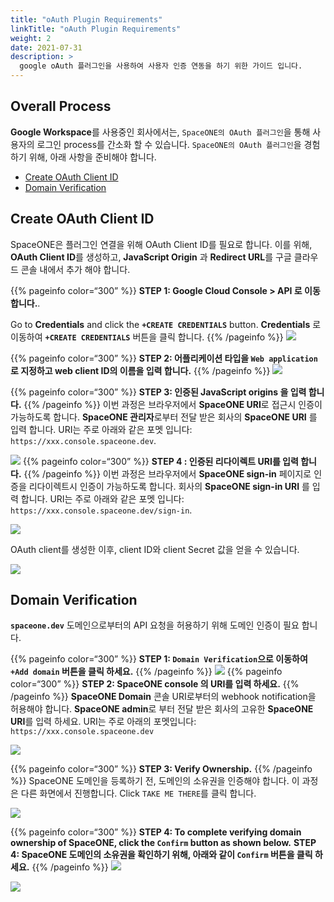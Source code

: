 ```yaml
---
title: "oAuth Plugin Requirements"
linkTitle: "oAuth Plugin Requirements"
weight: 2
date: 2021-07-31
description: >
  google oAuth 플러그인을 사용하여 사용자 인증 연동을 하기 위한 가이드 입니다. 
---
```



## Overall Process

**Google Workspace**를 사용중인 회사에서는, `SpaceONE의 OAuth 플러그인`을 통해 사용자의 로그인 process를 간소화 할 수 있습니다. `SpaceONE의 OAuth 플러그인`을 경험하기 위해, 아래 사항을 준비해야 합니다. 
* [Create OAuth Client ID](#create-oauth-client-id)
* [Domain Verification](#domain-verification)

## Create OAuth Client ID

SpaceONE은 플러그인 연결을 위해 OAuth Client ID를 필요로 합니다. 이를 위해, **OAuth Client ID**를 생성하고, **JavaScript Origin** 과 **Redirect URL**를 구글 클라우드 콘솔 내에서 추가 해야 합니다. 

{{% pageinfo color=“300” %}}
**STEP 1: Google Cloud Console &gt; API 로 이동합니다.**.

Go to **Credentials** and click the **`+CREATE CREDENTIALS`** button.
**Credentials** 로 이동하여 **`+CREATE CREDENTIALS`** 버튼을 클릭 합니다.
{{% /pageinfo %}}
![](/ko/docs/guides/advanced/oauth-plugin/oauth-plugin-requirements_img/oauth-plugin-requirements_img_01.png)


{{% pageinfo color=“300” %}}
**STEP 2: 어플리케이션 타입을 `Web application`로 지정하고 web client ID의 이름을 입력 합니다.**
{{% /pageinfo %}}
![](/ko/docs/guides/advanced/oauth-plugin/oauth-plugin-requirements_img/oauth-plugin-requirements_img_02.png)


{{% pageinfo color=“300” %}}
**STEP 3: 인증된 JavaScript origins 을 입력 합니다.**
{{% /pageinfo %}}
이번 과정은 브라우저에서 **SpaceONE URI**로 접근시 인증이 가능하도록 합니다. **SpaceONE 관리자**로부터 전달 받은 회사의 **SpaceONE URI** 를 입력 합니다. URI는 주로 아래와 같은 포멧 입니다: `https://xxx.console.spaceone.dev`.

![](/ko/docs/guides/advanced/oauth-plugin/oauth-plugin-requirements_img/oauth-plugin-requirements_img_03.png)
{{% pageinfo color=“300” %}}
**STEP 4 : 인증된 리다이렉트 URI를 입력 합니다.**
{{% /pageinfo %}}
이번 과정은 브라우저에서 **SpaceONE sign-in** 페이지로 인증을 리다이렉트시 인증이 가능하도록 합니다. 회사의 **SpaceONE sign-in URI** 를 입력 합니다. URI는 주로 아래와 같은 포멧 입니다: `https://xxx.console.spaceone.dev/sign-in`.

![](/ko/docs/guides/advanced/oauth-plugin/oauth-plugin-requirements_img/oauth-plugin-requirements_img_04.png)

OAuth client를 생성한 이후, client ID와 client Secret 값을 얻을 수 있습니다.

![](/ko/docs/guides/advanced/oauth-plugin/oauth-plugin-requirements_img/oauth-plugin-requirements_img_05.png)



## Domain Verification

**`spaceone.dev`** 도메인으로부터의 API 요청을 허용하기 위해 도메인 인증이 필요 합니다.

{{% pageinfo color=“300” %}}
**STEP 1: `Domain Verification`으로 이동하여 `+Add domain` 버튼을 클릭 하세요.** 
{{% /pageinfo %}}
![](/ko/docs/guides/advanced/oauth-plugin/oauth-plugin-requirements_img/oauth-plugin-requirements_img_06.png)
{{% pageinfo color=“300” %}}
**STEP 2: SpaceONE console 의 URI를 입력 하세요.**
{{% /pageinfo %}}
**SpaceONE Domain** 콘솔 URI로부터의 webhook notification을 허용해야 합니다. **SpaceONE admin**로 부터 전달 받은 회사의 고유한 **SpaceONE URI**를 입력 하세요. URI는 주로 아래의 포멧입니다: `https://xxx.console.spaceone.dev`

![](/ko/docs/guides/advanced/oauth-plugin/oauth-plugin-requirements_img/oauth-plugin-requirements_img_07.png)

{{% pageinfo color=“300” %}}
**STEP 3: Verify Ownership.** 
{{% /pageinfo %}}
SpaceONE 도메인을 등록하기 전, 도메인의 소유권을 인증해야 합니다. 이 과정은 다른 화면에서 진행합니다. Click `TAKE ME THERE`를 클릭 합니다. 

![](/ko/docs/guides/advanced/oauth-plugin/oauth-plugin-requirements_img/oauth-plugin-requirements_img_08.png)


{{% pageinfo color=“300” %}}
**STEP 4: To complete verifying domain ownership of SpaceONE, click the `Confirm` button as shown below.**
**STEP 4: SpaceONE 도메인의 소유권을 확인하기 위해, 아래와 같이 `Confirm` 버튼을 클릭 하세요.**
{{% /pageinfo %}}
![](/ko/docs/guides/advanced/oauth-plugin/oauth-plugin-requirements_img/oauth-plugin-requirements_img_09.png)

![](/ko/docs/guides/advanced/oauth-plugin/oauth-plugin-requirements_img/oauth-plugin-requirements_img_10.png)




